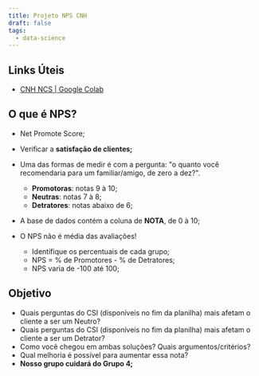 ```yaml
---
title: Projeto NPS CNH
draft: false
tags:
  - data-science
---
```

## Links Úteis

- [CNH NCS | Google Colab](https://colab.research.google.com/drive/1vHLyXDS4MpwT4yLLUqOFCamyWZBMCHyA?usp=sharing)

## O que é NPS?

- Net Promote Score;
- Verificar a **satisfação de clientes;**
- Uma das formas de medir é com a pergunta: "o quanto você recomendaria para um familiar/amigo, de zero a dez?".
	- **Promotoras**: notas 9 à 10;
	- **Neutras**: notas 7 à 8;
	- **Detratores**: notas abaixo de 6;

- A base de dados contém a coluna de **NOTA**, de 0 à 10;
- O NPS não é média das avaliações!
	- Identifique os percentuais de cada grupo;
	- NPS = % de Promotores - % de Detratores;
	- NPS varia de -100 até 100;
## Objetivo

- Quais perguntas do CSI (disponíveis no fim da planilha) mais afetam o cliente a ser um Neutro?
- Quais perguntas do CSI (disponíveis no fim da planilha) mais afetam o cliente a ser um Detrator?
- Como você chegou em ambas soluções? Quais argumentos/critérios?
- Qual melhoria é possível para aumentar essa nota?
- **Nosso grupo cuidará do Grupo 4;**

